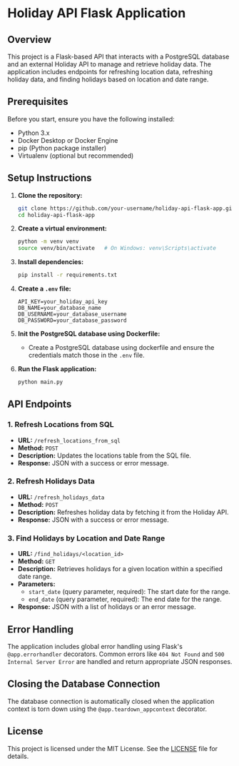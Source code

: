 # Holiday API Flask Application

## Overview

This project is a Flask-based API that interacts with a PostgreSQL database and an external Holiday API to manage and retrieve holiday data. The application includes endpoints for refreshing location data, refreshing holiday data, and finding holidays based on location and date range.

## Prerequisites

Before you start, ensure you have the following installed:

- Python 3.x
- Docker Desktop or Docker Engine
- pip (Python package installer)
- Virtualenv (optional but recommended)


## Setup Instructions

1. **Clone the repository:**
    ```bash
    git clone https://github.com/your-username/holiday-api-flask-app.git
    cd holiday-api-flask-app
    ```

2. **Create a virtual environment:**
    ```bash
    python -m venv venv
    source venv/bin/activate   # On Windows: venv\Scripts\activate
    ```

3. **Install dependencies:**
    ```bash
    pip install -r requirements.txt
    ```

4. **Create a `.env` file:**
    ```env
    API_KEY=your_holiday_api_key
    DB_NAME=your_database_name
    DB_USERNAME=your_database_username
    DB_PASSWORD=your_database_password
    ```

5. **Init the PostgreSQL database using Dockerfile:**
   - Create a PostgreSQL database using dockerfile and ensure the credentials match those in the `.env` file.

6. **Run the Flask application:**
    ```bash
    python main.py
    ```

## API Endpoints

### 1. Refresh Locations from SQL
   - **URL:** `/refresh_locations_from_sql`
   - **Method:** `POST`
   - **Description:** Updates the locations table from the SQL file.
   - **Response:** JSON with a success or error message.

### 2. Refresh Holidays Data
   - **URL:** `/refresh_holidays_data`
   - **Method:** `POST`
   - **Description:** Refreshes holiday data by fetching it from the Holiday API.
   - **Response:** JSON with a success or error message.

### 3. Find Holidays by Location and Date Range
   - **URL:** `/find_holidays/<location_id>`
   - **Method:** `GET`
   - **Description:** Retrieves holidays for a given location within a specified date range.
   - **Parameters:**
     - `start_date` (query parameter, required): The start date for the range.
     - `end_date` (query parameter, required): The end date for the range.
   - **Response:** JSON with a list of holidays or an error message.

## Error Handling

The application includes global error handling using Flask's `@app.errorhandler` decorators. Common errors like `404 Not Found` and `500 Internal Server Error` are handled and return appropriate JSON responses.

## Closing the Database Connection

The database connection is automatically closed when the application context is torn down using the `@app.teardown_appcontext` decorator.

## License

This project is licensed under the MIT License. See the [LICENSE](LICENSE) file for details.

